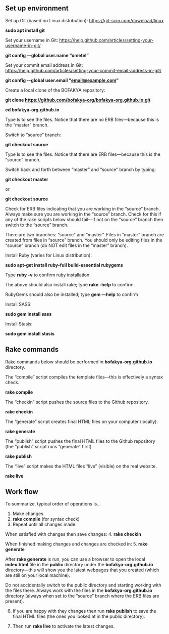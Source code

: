 ## Set up environment

Set up Git (based on Linux distribution): https://git-scm.com/download/linux

**sudo apt install git**

Set your username in Git: https://help.github.com/articles/setting-your-username-in-git/

**git config —global user.name “ometel”**

Set your commit email address in Git: https://help.github.com/articles/setting-your-commit-email-address-in-git/

**git config --global user.email "email@example.com"**

Create a local clone of the BOFAKYA repository: 

**git clone https://github.com/bofakya-org/bofakya-org.github.io.git**

**cd bofakya-org.github.io**

Type ls to see the files.  Notice that there are no ERB files—because this is the “master” branch.

Switch to “source” branch:

**git checkout source**

Type ls to see the files.  Notice that there are ERB files—because this is the “source” branch.

Switch back and forth between “master” and “source” branch by typing:

**git checkout master**

or

**git checkout source**

Check for ERB files indicating that you are working in the “source” branch.   Always make sure you are working in the “source” branch.  Check for this if any of the rake scripts below should fail—if not on the “source” branch then switch to the “source” branch.

There are two branches: “source” and “master”.  Files in “master” branch are created from files in “source” branch.  You should only be editing files in the “source” branch (do NOT edit files in the “master” branch).

Install Ruby (varies for Linux distribution):

**sudo apt-get install ruby-full build-essential rubygems**

Type **ruby -v** to confirm ruby installation

The above should also install rake; type **rake -help** to confirm.

RubyGems should also be installed; type **gem —help** to confirm
 
Install SASS:

**sudo gem install sass**

Install Stasis:

**sudo gem install stasis**

## Rake commands

Rake commands below should be performed in **bofakya-org.github.io** directory.

The “compile” script compiles the template files—this is effectively a syntax check.

**rake compile**

The “checkin” script pushes the source files to the Github repository.

**rake checkin**

The “generate” script creates final HTML files on your computer (locally).

**rake generate**

The “publish” script pushes the final HTML files to the Github repository (the “publish” script runs “generate” first)

**rake publish**

The “live” script makes the HTML files “live” (visible) on the real website.

**rake live**

## Work flow

To summarize, typical order of operations is...

1. Make changes
2. **rake compile** (for syntax check)
3. Repeat until all changes made

When satisfied with changes then save changes:
4. **rake checkin**

When finished making changes and changes are checked in:
5. **rake generate**

After **rake generate** is run, you can use a browser to open the local **index.html** file in the **public** directory under the **bofakya-org.github.io** directory—this will show you the latest webpages that you created (which are still on your local machine).

Do not accidentally switch to the public directory and starting working with the files there.  Always work with the files in the **bofakya-org.github.io** directory (always when set to the “source” branch where the ERB files are present). 

6. If you are happy with they changes then run **rake publish** to save the final HTML files (the ones you looked at in the public directory). 

7. Then run **rake live** to activate the latest changes.
